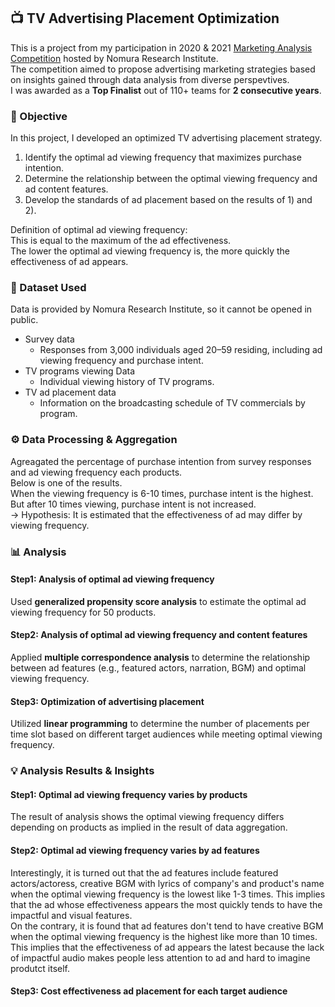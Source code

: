 ## 📺 TV Advertising Placement Optimization
This is a project from my participation in 2020 & 2021 [Marketing Analysis Competition](https://www.is.nri.co.jp/contest/2021/report.html) hosted by Nomura Research Institute.  
The competition aimed to propose advertising marketing strategies based on insights gained through data analysis from diverse perspevtives.  
I was awarded as a **Top Finalist** out of 110+ teams for **2 consecutive years**.

### 🎯 Objective
In this project, I developed an optimized TV advertising placement strategy.
1) Identify the optimal ad viewing frequency that maximizes purchase intention.
2) Determine the relationship between the optimal viewing frequency and ad content features.
3) Develop the standards of ad placement based on the results of 1) and 2).

Definition of optimal ad viewing frequency:  
This is equal to the maximum of the ad effectiveness.  
The lower the optimal ad viewing frequency is, the more quickly the effectiveness of ad appears.

### 📁 Dataset Used
Data is provided by Nomura Research Institute, so it cannot be opened in public.
- Survey data
  - Responses from 3,000 individuals aged 20–59 residing, including ad viewing frequency and purchase intent.
- TV programs viewing Data
  - Individual viewing history of TV programs.
- TV ad placement data
  - Information on the broadcasting schedule of TV commercials by program.

### ⚙️ Data Processing & Aggregation
Agreagated the percentage of purchase intention from survey responses and ad viewing frequency each products.  
Below is one of the results.  
When the viewing frequency is 6-10 times, purchase intent is the highest. But after 10 times viewing, purchase intent is not increased.  
-> Hypothesis: It is estimated that the effectiveness of ad may differ by viewing frequency.

### 📊 Analysis
#### Step1: Analysis of optimal ad viewing frequency
Used **generalized propensity score analysis** to estimate the optimal ad viewing frequency for 50 products.

#### Step2: Analysis of optimal ad viewing frequency and content features
Applied **multiple correspondence analysis** to determine the relationship between ad features (e.g., featured actors, narration, BGM) and optimal viewing frequency.

#### Step3: Optimization of advertising placement
Utilized **linear programming** to determine the number of placements per time slot based on different target audiences while meeting optimal viewing frequency.

### 💡 Analysis Results & Insights
#### Step1: Optimal ad viewing frequency varies by products
The result of analysis shows the optimal viewing frequency differs depending on products as implied in the result of data aggregation.

#### Step2: Optimal ad viewing frequency varies by ad features
Interestingly, it is turned out that the ad features include featured actors/actoress, creative BGM with lyrics of company's and product's name when the optimal viewing frequency is the lowest like 1-3 times. This implies that the ad whose effectiveness appears the most quickly tends to have the impactful and visual features.  
On the contrary, it is found that ad features don't tend to have creative BGM when the optimal viewing frequency is the highest like more than 10 times. This implies that the effectiveness of ad appears the latest because the lack of impactful audio makes people less attention to ad and hard to imagine produtct itself. 

#### Step3: Cost effectiveness ad placement for each target audience


